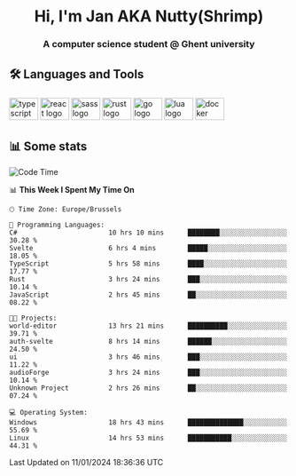 <h1 align="center">Hi, I'm Jan AKA Nutty(Shrimp)</h1>
<h3 align="center">A computer science student @ Ghent university</h3>

<h2 align="left">🛠️ Languages and Tools</h2>

###

<div align="left">
  <img src="https://cdn.jsdelivr.net/gh/devicons/devicon/icons/typescript/typescript-original.svg" height="40" width="52" alt="typescript logo"  />
  <img src="https://cdn.jsdelivr.net/gh/devicons/devicon/icons/react/react-original.svg" height="40" width="52" alt="react logo"  />
  <img src="https://cdn.jsdelivr.net/gh/devicons/devicon/icons/sass/sass-original.svg" height="40" width="52" alt="sass logo"  />
  <img src="https://cdn.jsdelivr.net/gh/devicons/devicon/icons/rust/rust-plain.svg" height="40" width="52" alt="rust logo"  />
  <img src="https://cdn.jsdelivr.net/gh/devicons/devicon/icons/go/go-original.svg" height="40" width="52" alt="go logo"  />
  <img src="https://cdn.jsdelivr.net/gh/devicons/devicon/icons/lua/lua-original.svg" height="40" width="52" alt="lua logo"  />
  <img src="https://cdn.jsdelivr.net/gh/devicons/devicon/icons/docker/docker-original.svg" height="40" width="52" alt="docker logo"  />
</div>

<h2>📊 Some stats</h2>

<!--START_SECTION:waka-->
![Code Time](http://img.shields.io/badge/Code%20Time-4%2C113%20hrs%2021%20mins-blue)

📊 **This Week I Spent My Time On** 

```text
🕑︎ Time Zone: Europe/Brussels

💬 Programming Languages: 
C#                       10 hrs 10 mins      ████████░░░░░░░░░░░░░░░░░   30.28 % 
Svelte                   6 hrs 4 mins        █████░░░░░░░░░░░░░░░░░░░░   18.05 % 
TypeScript               5 hrs 58 mins       ████░░░░░░░░░░░░░░░░░░░░░   17.77 % 
Rust                     3 hrs 24 mins       ███░░░░░░░░░░░░░░░░░░░░░░   10.14 % 
JavaScript               2 hrs 45 mins       ██░░░░░░░░░░░░░░░░░░░░░░░   08.22 % 

🐱‍💻 Projects: 
world-editor             13 hrs 21 mins      ██████████░░░░░░░░░░░░░░░   39.71 % 
auth-svelte              8 hrs 14 mins       ██████░░░░░░░░░░░░░░░░░░░   24.50 % 
ui                       3 hrs 46 mins       ███░░░░░░░░░░░░░░░░░░░░░░   11.22 % 
audioForge               3 hrs 24 mins       ███░░░░░░░░░░░░░░░░░░░░░░   10.14 % 
Unknown Project          2 hrs 26 mins       ██░░░░░░░░░░░░░░░░░░░░░░░   07.24 % 

💻 Operating System: 
Windows                  18 hrs 43 mins      ██████████████░░░░░░░░░░░   55.69 % 
Linux                    14 hrs 53 mins      ███████████░░░░░░░░░░░░░░   44.31 % 
```


 Last Updated on 11/01/2024 18:36:36 UTC
<!--END_SECTION:waka-->
